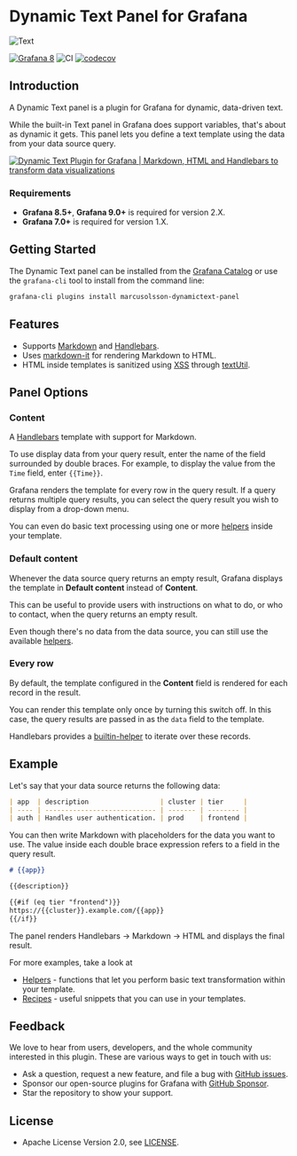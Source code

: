# Dynamic Text Panel for Grafana

![Text](https://github.com/VolkovLabs/volkovlabs-dynamictext-panel/raw/main/src/img/screenshot.png)

[![Grafana 8](https://img.shields.io/badge/Grafana-9.1.7-orange)](https://www.grafana.com)
![CI](https://github.com/volkovlabs/volkovlabs-dynamictext-panel/workflows/CI/badge.svg)
[![codecov](https://codecov.io/gh/VolkovLabs/volkovlabs-dynamictext-panel/branch/main/graph/badge.svg?token=0m6f0ktUar)](https://codecov.io/gh/VolkovLabs/volkovlabs-dynamictext-panel)

## Introduction

A Dynamic Text panel is a plugin for Grafana for dynamic, data-driven text.

While the built-in Text panel in Grafana does support variables, that's about as dynamic it gets. This panel lets you define a text template using the data from your data source query.

[![Dynamic Text Plugin for Grafana | Markdown, HTML and Handlebars to transform data visualizations](https://raw.githubusercontent.com/volkovlabs/volkovlabs-dynamictext-panel/main/img/video.png)](https://youtu.be/MpNZ4Yl-p0U)

### Requirements

- **Grafana 8.5+**, **Grafana 9.0+** is required for version 2.X.
- **Grafana 7.0+** is required for version 1.X.

## Getting Started

The Dynamic Text panel can be installed from the [Grafana Catalog](https://grafana.com/grafana/plugins/marcusolsson-dynamictext-panel/) or use the `grafana-cli` tool to install from the command line:

```bash
grafana-cli plugins install marcusolsson-dynamictext-panel
```

## Features

- Supports [Markdown](https://commonmark.org/help/) and [Handlebars](https://handlebarsjs.com/guide/expressions.html#basic-usage).
- Uses [markdown-it](https://github.com/markdown-it/markdown-it) for rendering Markdown to HTML.
- HTML inside templates is sanitized using [XSS](https://jsxss.com/en/index.html) through [textUtil](https://grafana.com/docs/grafana/latest/packages_api/data/textutil/).

## Panel Options

### Content

A [Handlebars](https://handlebarsjs.com/) template with support for Markdown.

To use display data from your query result, enter the name of the field surrounded by double braces. For example, to display the value from the `Time` field, enter `{{Time}}`.

Grafana renders the template for every row in the query result. If a query returns multiple query results, you can select the query result you wish to display from a drop-down menu.

You can even do basic text processing using one or more [helpers](https://volkovlabs.io/plugins/volkovlabs-dynamictext-panel/helpers) inside your template.

### Default content

Whenever the data source query returns an empty result, Grafana displays the template in **Default content** instead of **Content**.

This can be useful to provide users with instructions on what to do, or who to contact, when the query returns an empty result.

Even though there's no data from the data source, you can still use the available [helpers](https://volkovlabs.io/plugins/volkovlabs-dynamictext-panel/helpers).

### Every row

By default, the template configured in the **Content** field is rendered for each record in the result.

You can render this template only once by turning this switch off. In this case, the query results are passed in as the `data` field to the template.

Handlebars provides a [builtin-helper](https://handlebarsjs.com/guide/builtin-helpers.html#each) to iterate over these records.

## Example

Let's say that your data source returns the following data:

```md
| app  | description                  | cluster | tier     |
| ---- | ---------------------------- | ------- | -------- |
| auth | Handles user authentication. | prod    | frontend |
```

You can then write Markdown with placeholders for the data you want to use. The value inside each double brace expression refers to a field in the query result.

```md
# {{app}}

{{description}}

{{#if (eq tier "frontend")}}
https://{{cluster}}.example.com/{{app}}
{{/if}}
```

The panel renders Handlebars → Markdown → HTML and displays the final result.

For more examples, take a look at

- [Helpers](https://volkovlabs.io/plugins/volkovlabs-dynamictext-panel/helpers) - functions that let you perform basic text transformation within your template.
- [Recipes](https://volkovlabs.io/plugins/volkovlabs-dynamictext-panel/recipes) - useful snippets that you can use in your templates.

## Feedback

We love to hear from users, developers, and the whole community interested in this plugin. These are various ways to get in touch with us:

- Ask a question, request a new feature, and file a bug with [GitHub issues](https://github.com/volkovlabs/volkovlabs-dynamictext-panel/issues/new/choose).
- Sponsor our open-source plugins for Grafana with [GitHub Sponsor](https://github.com/sponsors/VolkovLabs).
- Star the repository to show your support.

## License

- Apache License Version 2.0, see [LICENSE](https://github.com/volkovlabs/volkovlabs-dynamictext-panel/blob/main/LICENSE).
